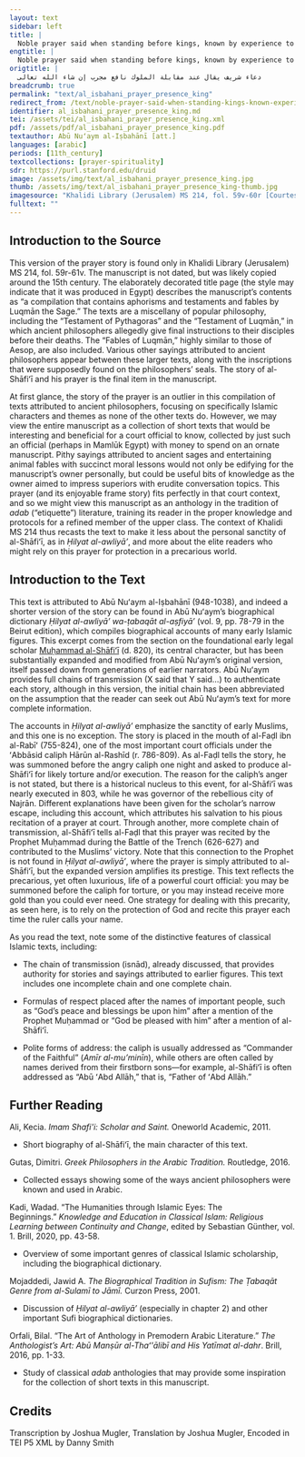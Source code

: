 ```yaml
---
layout: text
sidebar: left
title: |
  Noble prayer said when standing before kings, known by experience to be beneficial (God most high willing) | دعاء شريف يقال عند مقابلة الملوك نافع مجرب إن شاء الله تعالى
engtitle: |
  Noble prayer said when standing before kings, known by experience to be beneficial (God most high willing)
origtitle: |
  دعاء شريف يقال عند مقابلة الملوك نافع مجرب إن شاء الله تعالى
breadcrumb: true
permalink: "text/al_isbahani_prayer_presence_king"
redirect_from: /text/noble-prayer-said-when-standing-kings-known-experience-be-beneficial-god-most-high-willing
identifier: al_isbahani_prayer_presence_king.md
tei: /assets/tei/al_isbahani_prayer_presence_king.xml
pdf: /assets/pdf/al_isbahani_prayer_presence_king.pdf
textauthor: Abū Nuʻaym al-Iṣbahānī [att.]
languages: [arabic]
periods: [11th_century]
textcollections: [prayer-spirituality]
sdr: https://purl.stanford.edu/druid 
image: /assets/img/text/al_isbahani_prayer_presence_king.jpg
thumb: /assets/img/text/al_isbahani_prayer_presence_king-thumb.jpg
imagesource: "Khalidi Library (Jerusalem) MS 214, fol. 59v-60r [Courtesy of the Hill Museum and Manuscript Library]"
fulltext: ""
---
```

 

## Introduction to the Source 

<p>This version of the prayer story is found only in Khalidi Library (Jerusalem) MS 214, fol. 59r-61v. The manuscript is not dated, but was likely copied around the 15th century. The elaborately decorated title page (the style may indicate that it was produced in Egypt) describes the manuscript’s contents as “a compilation that contains aphorisms and testaments and fables by Luqmān the Sage.” The texts are a miscellany of popular philosophy, including the “Testament of Pythagoras” and the “Testament of Luqmān,” in which ancient philosophers allegedly give final instructions to their disciples before their deaths. The “Fables of Luqmān,” highly similar to those of Aesop, are also included. Various other sayings attributed to ancient philosophers appear between these larger texts, along with the inscriptions that were supposedly found on the philosophers’ seals. The story of al-Shāfiʻī and his prayer is the final item in the manuscript.</p> <p>At first glance, the story of the prayer is an outlier in this compilation of texts attributed to ancient philosophers, focusing on specifically Islamic characters and themes as none of the other texts do. However, we may view the entire manuscript as a collection of short texts that would be interesting and beneficial for a court official to know, collected by just such an official (perhaps in Mamlūk Egypt) with money to spend on an ornate manuscript. Pithy sayings attributed to ancient sages and entertaining animal fables with succinct moral lessons would not only be edifying for the manuscript’s owner personally, but could be useful bits of knowledge as the owner aimed to impress superiors with erudite conversation topics. This prayer (and its enjoyable frame story) fits perfectly in that court context, and so we might view this manuscript as an anthology in the tradition of <em>adab</em> (“etiquette”) literature, training its reader in the proper knowledge and protocols for a refined member of the upper class. The context of Khalidi MS 214 thus recasts the text to make it less about the personal sanctity of al-Shāfiʻī, as in <em>Ḥilyat al-awliyāʼ</em>, and more about the elite readers who might rely on this prayer for protection in a precarious world.</p>

## Introduction to the Text 

<p>This text is attributed to Abū Nuʻaym al-Iṣbahānī (948-1038), and indeed a shorter version of the story can be found in Abū Nuʻaym’s biographical dictionary <em>Ḥilyat al-awliyāʼ wa-ṭabaqāt al-aṣfiyāʼ</em> (vol. 9, pp. 78-79 in the Beirut edition), which compiles biographical accounts of many early Islamic figures. This excerpt comes from the section on the foundational early legal scholar <a href="https://sourcebook.stanford.edu/author/mu%E1%B8%A5ammad-ibn-idr%C4%ABs-al-sh%C4%81fi%CA%BF%C4%AB">Muḥammad al-Shāfiʻī</a> (d. 820), its central character, but has been substantially expanded and modified from Abū Nuʻaym’s original version, itself passed down from generations of earlier narrators. Abū Nuʻaym provides full chains of transmission (X said that Y said…) to authenticate each story, although in this version, the initial chain has been abbreviated on the assumption that the reader can seek out Abū Nuʻaym’s text for more complete information.</p> <p>The accounts in <em>Ḥilyat al-awliyāʼ</em> emphasize the sanctity of early Muslims, and this one is no exception. The story is placed in the mouth of al-Faḍl ibn al-Rabīʻ (755-824), one of the most important court officials under the ʻAbbāsid caliph Hārūn al-Rashīd (r. 786-809). As al-Faḍl tells the story, he was summoned before the angry caliph one night and asked to produce al-Shāfiʻī for likely torture and/or execution. The reason for the caliph’s anger is not stated, but there is a historical nucleus to this event, for al-Shāfiʻī was nearly executed in 803, while he was governor of the rebellious city of Najrān. Different explanations have been given for the scholar’s narrow escape, including this account, which attributes his salvation to his pious recitation of a prayer at court. Through another, more complete chain of transmission, al-Shāfiʻī tells al-Faḍl that this prayer was recited by the Prophet Muḥammad during the Battle of the Trench (626-627) and contributed to the Muslims’ victory. Note that this connection to the Prophet is not found in <em>Ḥilyat al-awliyāʼ</em>, where the prayer is simply attributed to al-Shāfiʻī, but the expanded version amplifies its prestige. This text reflects the precarious, yet often luxurious, life of a powerful court official: you may be summoned before the caliph for torture, or you may instead receive more gold than you could ever need. One strategy for dealing with this precarity, as seen here, is to rely on the protection of God and recite this prayer each time the ruler calls your name.</p> <p dir="ltr" id="docs-internal-guid-63ebc007-7fff-e4e8-d991-6ac87a1509b3">As you read the text, note some of the distinctive features of classical Islamic texts, including:</p> <ul> <li dir="ltr"> <p dir="ltr" role="presentation">The chain of transmission (isnād), already discussed, that provides authority for stories and sayings attributed to earlier figures. This text includes one incomplete chain and one complete chain.</p> </li> <li dir="ltr"> <p dir="ltr" role="presentation">Formulas of respect placed after the names of important people, such as “God’s peace and blessings be upon him” after a mention of the Prophet Muḥammad or “God be pleased with him” after a mention of al-Shāfiʻī.</p> </li> <li dir="ltr"> <p dir="ltr" role="presentation">Polite forms of address: the caliph is usually addressed as “Commander of the Faithful” (<em>Amīr al-muʼminīn</em>), while others are often called by names derived from their firstborn sons—for example, al-Shāfiʻī is often addressed as “Abū ʻAbd Allāh,” that is, “Father of ʻAbd Allāh.”</p> </li> </ul>

## Further Reading 

<p>Ali, Kecia. <em>Imam Shafi'i: Scholar and Saint.</em> Oneworld Academic, 2011.</p> <ul> <li>Short biography of al-Shāfiʻī, the main character of this text.</li> </ul> <p>Gutas, Dimitri. <em>Greek Philosophers in the Arabic Tradition.</em> Routledge, 2016.</p> <ul> <li>Collected essays showing some of the ways ancient philosophers were known and used in Arabic.</li> </ul> <p>Kadi, Wadad. “The Humanities through Islamic Eyes: The Beginnings.” <em>Knowledge and Education in Classical Islam: Religious Learning between Continuity and Change</em>, edited by Sebastian Günther, vol. 1. Brill, 2020, pp. 43-58.</p> <ul> <li>Overview of some important genres of classical Islamic scholarship, including the biographical dictionary.</li> </ul> <p>Mojaddedi, Jawid A. <em>The Biographical Tradition in Sufism: The Ṭabaqāt Genre from al-Sulamī to Jāmī.</em> Curzon Press, 2001.</p> <ul> <li>Discussion of<em> Ḥilyat al-awliyāʼ</em> (especially in chapter 2) and other important Sufi biographical dictionaries.</li> </ul> <p>Orfali, Bilal. “The Art of Anthology in Premodern Arabic Literature.” <em>The Anthologist’s Art: Abū Manṣūr al-Thaʻ'ālibī and His Yatīmat al-dahr</em>. Brill, 2016, pp. 1-33.</p> <ul> <li>Study of classical <em>adab</em> anthologies that may provide some inspiration for the collection of short texts in this manuscript.</li> </ul>

## Credits

Transcription by Joshua Mugler, Translation by Joshua Mugler, Encoded in TEI P5 XML by Danny Smith
